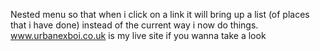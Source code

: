 Nested menu so that when i click on a link it will bring up a list (of places that i have done) instead of the current way i now do things. www.urbanexboi.co.uk is my live site if you wanna take a look 
